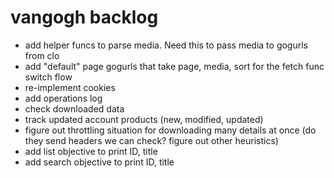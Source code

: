 # vangogh backlog

- add helper funcs to parse media. Need this to pass media to gogurls from clo
- add "default" page gogurls that take page, media, sort for the fetch func switch flow
- re-implement cookies
- add operations log
- check downloaded data
- track updated account products (new, modified, updated) 
- figure out throttling situation for downloading many details at once (do they send headers we can check? figure out other heuristics)
- add list objective to print ID, title
- add search objective to print ID, title